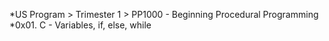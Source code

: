 *US Program > Trimester 1 > PP1000 - Beginning Procedural Programming
*0x01. C - Variables, if, else, while
